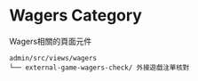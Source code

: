 # Wagers Category

Wagers相關的頁面元件

```
admin/src/views/wagers
└── external-game-wagers-check/ 外接遊戲注單核對
```

